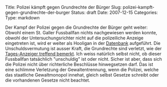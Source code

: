 Title: Polizei kämpft gegen Grundrechte der Bürger
Slug: polizei-kampft-gegen-grundrechte-der-burger
Status: draft
Date: 2007-12-15
Categories:
Type: markdown

Der Kampf der Polizei gegen die Grundrechte der Bürger geht weiter: Obwohl einem St. Galler Fussballfan nichts nachgewiesen werden konnte, obwohl der Untersuchungsrichter nicht auf die polizeiliche Anzeige eingetreten ist, wird er weiter als Hooligan in der [Datenbank](http://spinlock.ch/blog/2005/09/23/fichierung-von-fussballfans-nein/) aufgeführt. Die Unschuldsvermutung ist ausser Kraft, die Grundrechte sind verletzt, wie der [Tages-Anzeiger treffend bemerkt](http://www.tagesanzeiger.ch/dyn/news/schweiz/823756.html). Ich weiss natürlich selbst nicht, ob dieser Fussballfan tatsächlich "unschuldig" ist oder nicht. Sicher ist aber, dass sich die Polizei nicht über richterliche Beschlüsse hinwegsetzen darf. Das ist eine schlimme Verletzung der Gewaltentrennung, wenn die Polizei, welche das staatliche Gewaltmonopol innehat, gleich selbst Gesetze schreibt oder die vorhandenen Gesetze nicht beachtet.
